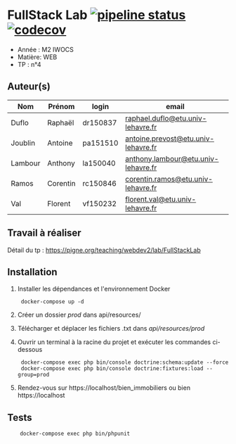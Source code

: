 # FullStack Lab [![pipeline status](https://travis-ci.org/flokun/fullstacklab.svg?branch=master)](https://travis-ci.org/flokun/fullstacklab) [![codecov](https://codecov.io/gh/flokun/fullstacklab/branch/master/graph/badge.svg)](https://codecov.io/gh/flokun/fullstacklab)

- Année : M2 IWOCS
- Matière: WEB
- TP : n°4

## Auteur(s)

|Nom|Prénom|login|email|
|--|--|--|--|
| Duflo | Raphaël | dr150837 | raphael.duflo@etu.univ-lehavre.fr |
| Joublin | Antoine | pa151510 | antoine.prevost@etu.univ-lehavre.fr |
| Lambour | Anthony | la150040 | anthony.lambour@etu.univ-lehavre.fr |
| Ramos | Corentin | rc150846 | corentin.ramos@etu.univ-lehavre.fr |
| Val | Florent | vf150232 | florent.val@etu.univ-lehavre.fr |

## Travail à réaliser

Détail du tp : <https://pigne.org/teaching/webdev2/lab/FullStackLab>

## Installation

1. Installer les dépendances et l'environnement Docker

        docker-compose up -d
        
2. Créer un dossier *prod* dans api/resources/
3. Télécharger et déplacer les fichiers .txt dans *api/resources/prod*
4. Ouvrir un terminal à la racine du projet et exécuter les commandes ci-dessous

        docker-compose exec php bin/console doctrine:schema:update --force
        docker-compose exec php bin/console doctrine:fixtures:load --group=prod

5. Rendez-vous sur https://localhost/bien_immobiliers ou bien https://localhost

## Tests

        docker-compose exec php bin/phpunit
